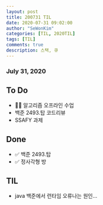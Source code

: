 ```yaml
---
layout: post
title: 200731 TIL
date: 2020-07-31 09:02:00
author: "SeWonKim"
categories: [TIL, 2020TIL]
tags: [TIL]
comments: true
description: 스택, 큐
---
```


### July 31, 2020

## To Do

- 👨‍💻 알고리즘 오프라인 수업
- 백준 2493.탑 코드리뷰
- SSAFY 과제

## Done

- ✅ 백준 2493.탑
- ✅ 정사각형 방

## TIL

- java 백준에서 런타임 오류나는 원인...
